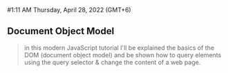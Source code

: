 #1:11 AM Thursday, April 28, 2022 (GMT+6)
## Document Object Model
>  in this modern JavaScript tutorial I'll be explained the basics of the DOM (document object model) and be shown  how to query elements using the query selector & change the content of a web page.
